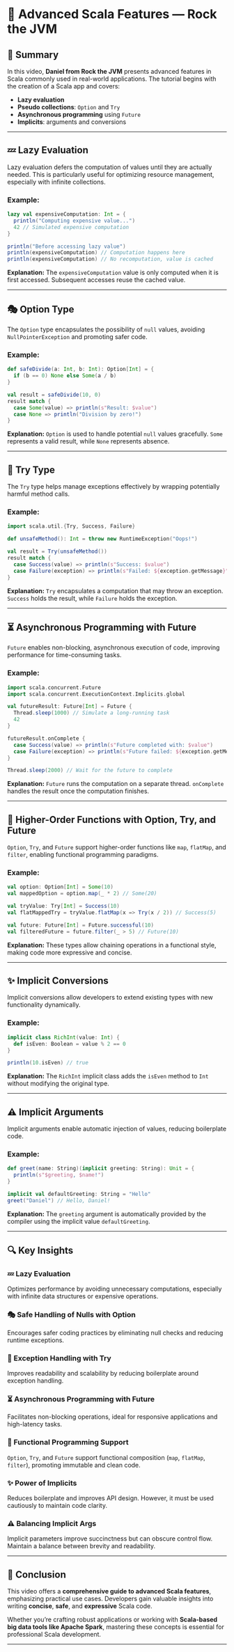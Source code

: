 # 🚀 Advanced Scala Features — Rock the JVM

## 📄 Summary

In this video, **Daniel from Rock the JVM** presents advanced features in Scala commonly used in real-world applications. The tutorial begins with the creation of a Scala app and covers:

- **Lazy evaluation**
- **Pseudo collections**: `Option` and `Try`
- **Asynchronous programming** using `Future`
- **Implicits**: arguments and conversions
---

## 💤 Lazy Evaluation

Lazy evaluation defers the computation of values until they are actually needed. This is particularly useful for optimizing resource management, especially with infinite collections.

### Example:
```scala
lazy val expensiveComputation: Int = {
  println("Computing expensive value...")
  42 // Simulated expensive computation
}

println("Before accessing lazy value")
println(expensiveComputation) // Computation happens here
println(expensiveComputation) // No recomputation, value is cached
```

**Explanation:** The `expensiveComputation` value is only computed when it is first accessed. Subsequent accesses reuse the cached value.

---

## 🎭 Option Type

The `Option` type encapsulates the possibility of `null` values, avoiding `NullPointerException` and promoting safer code.

### Example:
```scala
def safeDivide(a: Int, b: Int): Option[Int] = {
  if (b == 0) None else Some(a / b)
}

val result = safeDivide(10, 0)
result match {
  case Some(value) => println(s"Result: $value")
  case None => println("Division by zero!")
}
```

**Explanation:** `Option` is used to handle potential `null` values gracefully. `Some` represents a valid result, while `None` represents absence.

---

## 🚀 Try Type

The `Try` type helps manage exceptions effectively by wrapping potentially harmful method calls.

### Example:
```scala
import scala.util.{Try, Success, Failure}

def unsafeMethod(): Int = throw new RuntimeException("Oops!")

val result = Try(unsafeMethod())
result match {
  case Success(value) => println(s"Success: $value")
  case Failure(exception) => println(s"Failed: ${exception.getMessage}")
}
```

**Explanation:** `Try` encapsulates a computation that may throw an exception. `Success` holds the result, while `Failure` holds the exception.

---

## ⏳ Asynchronous Programming with Future

`Future` enables non-blocking, asynchronous execution of code, improving performance for time-consuming tasks.

### Example:
```scala
import scala.concurrent.Future
import scala.concurrent.ExecutionContext.Implicits.global

val futureResult: Future[Int] = Future {
  Thread.sleep(1000) // Simulate a long-running task
  42
}

futureResult.onComplete {
  case Success(value) => println(s"Future completed with: $value")
  case Failure(exception) => println(s"Future failed: ${exception.getMessage}")
}

Thread.sleep(2000) // Wait for the future to complete
```

**Explanation:** `Future` runs the computation on a separate thread. `onComplete` handles the result once the computation finishes.

---

## 🔄 Higher-Order Functions with Option, Try, and Future

`Option`, `Try`, and `Future` support higher-order functions like `map`, `flatMap`, and `filter`, enabling functional programming paradigms.

### Example:
```scala
val option: Option[Int] = Some(10)
val mappedOption = option.map(_ * 2) // Some(20)

val tryValue: Try[Int] = Success(10)
val flatMappedTry = tryValue.flatMap(x => Try(x / 2)) // Success(5)

val future: Future[Int] = Future.successful(10)
val filteredFuture = future.filter(_ > 5) // Future(10)
```

**Explanation:** These types allow chaining operations in a functional style, making code more expressive and concise.

---

## ✨ Implicit Conversions

Implicit conversions allow developers to extend existing types with new functionality dynamically.

### Example:
```scala
implicit class RichInt(value: Int) {
  def isEven: Boolean = value % 2 == 0
}

println(10.isEven) // true
```

**Explanation:** The `RichInt` implicit class adds the `isEven` method to `Int` without modifying the original type.

---

## ⚠️ Implicit Arguments

Implicit arguments enable automatic injection of values, reducing boilerplate code.

### Example:
```scala
def greet(name: String)(implicit greeting: String): Unit = {
  println(s"$greeting, $name!")
}

implicit val defaultGreeting: String = "Hello"
greet("Daniel") // Hello, Daniel!
```

**Explanation:** The `greeting` argument is automatically provided by the compiler using the implicit value `defaultGreeting`.

---

## 🔍 Key Insights

### 💤 Lazy Evaluation
Optimizes performance by avoiding unnecessary computations, especially with infinite data structures or expensive operations.

### 🎭 Safe Handling of Nulls with Option
Encourages safer coding practices by eliminating null checks and reducing runtime exceptions.

### 🚀 Exception Handling with Try
Improves readability and scalability by reducing boilerplate around exception handling.

### ⏳ Asynchronous Programming with Future
Facilitates non-blocking operations, ideal for responsive applications and high-latency tasks.

### 🔄 Functional Programming Support
`Option`, `Try`, and `Future` support functional composition (`map`, `flatMap`, `filter`), promoting immutable and clean code.

### ✨ Power of Implicits
Reduces boilerplate and improves API design. However, it must be used cautiously to maintain code clarity.

### ⚠️ Balancing Implicit Args
Implicit parameters improve succinctness but can obscure control flow. Maintain a balance between brevity and readability.

---

## 🧠 Conclusion

This video offers a **comprehensive guide to advanced Scala features**, emphasizing practical use cases. Developers gain valuable insights into writing **concise**, **safe**, and **expressive** Scala code.

Whether you’re crafting robust applications or working with **Scala-based big data tools like Apache Spark**, mastering these concepts is essential for professional Scala development.

---